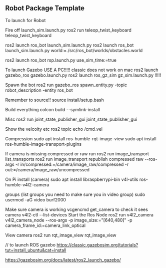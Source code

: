 ## Robot Package Template

To launch for Robot

Fire off launch_sim.launch.py
ros2 run teleop_twist_keyboard  teleop_twist_keyboard 

ros2 launch ros_bot launch_sim.launch.py
ros2 launch ros_bot launch_sim.launch.py world:=./src/ros_bot/worlds/obstacles.world


ros2 launch ros_bot rsp.launch.py use_sim_time:=true


To launch Gazebo
USE A PC!!!!! classic does not work on mac
ros2 launch gazebo_ros gazebo.launch.py
ros2 launch ros_gz_sim gz_sim.launch.py !!!!!

Spawn the bot
ros2 run gazebo_ros spawn_entity.py -topic robot_description -entity ros_bot


Remember to source!!
source install/setup.bash


Build everything
colcon build --symlink-install

Misc
ros2 run joint_state_publisher_gui joint_state_publisher_gui


Show the velcoity etc
ros2 topic echo /cmd_vel

Compression
sudo apt install ros-humble-rqt-image-view
sudo apt install ros-humble-image-transport-plugins

If camera is missing compressed or raw run
ros2 run image_transport list_transports
ros2 run image_transport republish compressed raw --ros-args -r in/compressed:=/camera/image_raw/compressed -r out:=/camera/image_raw/uncompressed

On Pi install (camera)
sudo apt install libraspberrypi-bin v4l-utils ros-humble-v4l2-camera

groups (list groups you need to make sure you in video group)
sudo usermod -aG video burf2000

Make sure camera is working
vcgencmd get_camera to check it sees camera
v4l2-ctl --list-devices
Start the Ros Node
ros2 run v4l2_camera v4l2_camera_node --ros-args -p image_size:="[640,480]" -p camera_frame_id:=camera_link_optical

View camera
ros2 run rqt_image_view rqt_image_view

// to launch ROS gazebo
https://classic.gazebosim.org/tutorials?tut=install_ubuntu&cat=install

https://gazebosim.org/docs/latest/ros2_launch_gazebo/
